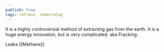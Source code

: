 ```yaml
---
publish: true
tags: ref/env, todo/retag
---
```

It is a highly controversial method of extracting gas from the earth. It is a huge energy innovation, but is very complicated. aka Fracking.

Leaks [[Methane]]
